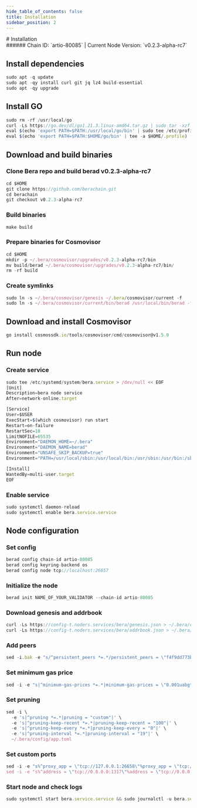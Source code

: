 ```yaml
---
hide_table_of_contents: false
title: Installation
sidebar_position: 2
---
```


<div class="h1-with-icon icon-bera">
# Installation
</div>
###### Chain ID: `artio-80085` | Current Node Version: `v0.2.3-alpha-rc7`

## Install dependencies

```js
sudo apt -q update
sudo apt -qy install curl git jq lz4 build-essential
sudo apt -qy upgrade
```

## Install GO
```js
sudo rm -rf /usr/local/go
curl -Ls https://go.dev/dl/go1.21.3.linux-amd64.tar.gz | sudo tar -xzf - -C /usr/local
eval $(echo 'export PATH=$PATH:/usr/local/go/bin' | sudo tee /etc/profile.d/golang.sh)
eval $(echo 'export PATH=$PATH:$HOME/go/bin' | tee -a $HOME/.profile)
```

## Download and build binaries
### Clone Bera repo and build berad v0.2.3-alpha-rc7
```js
cd $HOME
git clone https://github.com/berachain.git
cd berachain
git checkout v0.2.3-alpha-rc7
```

### Build binaries
```js
make build
```
### Prepare binaries for Cosmovisor
```js
cd $HOME
mkdir -p ~/.bera/cosmovisor/upgrades/v0.2.3-alpha-rc7/bin
mv build/berad ~/.bera/cosmovisor/upgrades/v0.2.3-alpha-rc7/bin/
rm -rf build
```

### Create symlinks
```js
sudo ln -s ~/.bera/cosmovisor/genesis ~/.bera/cosmovisor/current -f
sudo ln -s ~/.bera/cosmovisor/current/bin/berad /usr/local/bin/berad -f
```

## Download and install Cosmovisor
```js
go install cosmossdk.io/tools/cosmovisor/cmd/cosmovisor@v1.5.0
```

## Run node
### Create service
```js
sudo tee /etc/systemd/system/bera.service > /dev/null << EOF
[Unit]
Description=bera node service
After=network-online.target

[Service]
User=$USER
ExecStart=$(which cosmovisor) run start
Restart=on-failure
RestartSec=10
LimitNOFILE=65535
Environment="DAEMON_HOME=~/.bera"
Environment="DAEMON_NAME=berad"
Environment="UNSAFE_SKIP_BACKUP=true"
Environment="PATH=/usr/local/sbin:/usr/local/bin:/usr/sbin:/usr/bin:/sbin:/bin:/usr/games:/usr/local/games:/snap/bin:~/.bera/cosmovisor/current/bin"

[Install]
WantedBy=multi-user.target
EOF
```

### Enable service
```js
sudo systemctl daemon-reload
sudo systemctl enable bera.service.service
```

## Node configuration
### Set config
```js
berad config chain-id artio-80085
berad config keyring-backend os
berad config node tcp://localhost:26657
```

### Initialize the node
```js
berad init NAME_OF_YOUR_VALIDATOR --chain-id artio-80085
```

### Download genesis and addrbook
```js
curl -Ls https://config-t.noders.services/bera/genesis.json > ~/.bera/config/genesis.json
curl -Ls https://config-t.noders.services/bera/addrbook.json > ~/.bera/config/addrbook.json
```
### Add peers
```js
sed -i.bak -e "s/^persistent_peers *=.*/persistent_peers = \"f4f9dd773bad1363cbc85ce7534bfd172c2d83b4@berachain-t-rpc.noders.services:16656\"/" ~/.bera/config/config.toml
```

### Set minimum gas price
```js
sed -i -e "s|^minimum-gas-prices *=.*|minimum-gas-prices = \"0.001uabgt\"|" ~/.bera/config/app.toml
```
### Set pruning
```js
sed -i \
  -e 's|^pruning *=.*|pruning = "custom"|' \
  -e 's|^pruning-keep-recent *=.*|pruning-keep-recent = "100"|' \
  -e 's|^pruning-keep-every *=.*|pruning-keep-every = "0"|' \
  -e 's|^pruning-interval *=.*|pruning-interval = "19"|' \
  ~/.bera/config/app.toml
```

### Set custom ports
```js
sed -i -e "s%^proxy_app = \"tcp://127.0.0.1:26658\"%proxy_app = \"tcp://127.0.0.1:14758\"%; s%^laddr = \"tcp://127.0.0.1:26657\"%laddr = \"tcp://127.0.0.1:14757\"%; s%^pprof_laddr = \"localhost:6060\"%pprof_laddr = \"localhost:14760\"%; s%^laddr = \"tcp://0.0.0.0:26656\"%laddr = \"tcp://0.0.0.0:14756\"%; s%^prometheus_listen_addr = \":26660\"%prometheus_listen_addr = \":14766\"%" ~/.bera/config/config.toml
sed -i -e "s%^address = \"tcp://0.0.0.0:1317\"%address = \"tcp://0.0.0.0:14717\"%; s%^address = \":8080\"%address = \":14780\"%; s%^address = \"0.0.0.0:9090\"%address = \"0.0.0.0:14790\"%; s%^address = \"0.0.0.0:9091\"%address = \"0.0.0.0:14791\"%; s%:8545%:14745%; s%:8546%:14746%; s%:6065%:14765%" ~/.bera/config/app.toml
```

### Start node and check logs
```js
sudo systemctl start bera.service.service && sudo journalctl -u bera.service.service -f --no-hostname -o cat
```